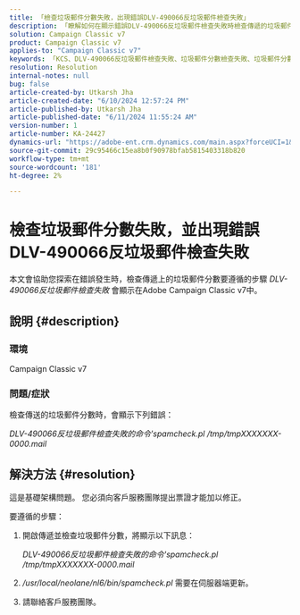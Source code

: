 ```yaml
---
title: 「檢查垃圾郵件分數失敗，出現錯誤DLV-490066反垃圾郵件檢查失敗」
description: 「瞭解如何在顯示錯誤DLV-490066反垃圾郵件檢查失敗時檢查傳遞的垃圾郵件分數。」
solution: Campaign Classic v7
product: Campaign Classic v7
applies-to: "Campaign Classic v7"
keywords: 「KCS、DLV-490066反垃圾郵件檢查失敗、垃圾郵件分數檢查失敗、垃圾郵件分數」
resolution: Resolution
internal-notes: null
bug: false
article-created-by: Utkarsh Jha
article-created-date: "6/10/2024 12:57:24 PM"
article-published-by: Utkarsh Jha
article-published-date: "6/11/2024 11:55:24 AM"
version-number: 1
article-number: KA-24427
dynamics-url: "https://adobe-ent.crm.dynamics.com/main.aspx?forceUCI=1&pagetype=entityrecord&etn=knowledgearticle&id=e7a2b5fa-2827-ef11-840a-002248084fbb"
source-git-commit: 29c95466c15ea8b0f90978bfab5815403318b820
workflow-type: tm+mt
source-wordcount: '181'
ht-degree: 2%

---
```


# 檢查垃圾郵件分數失敗，並出現錯誤DLV-490066反垃圾郵件檢查失敗


本文會協助您探索在錯誤發生時，檢查傳遞上的垃圾郵件分數要遵循的步驟 *DLV-490066反垃圾郵件檢查失敗* 會顯示在Adobe Campaign Classic v7中。

## 說明 {#description}


### 環境 

Campaign Classic v7

### 問題/症狀

檢查傳送的垃圾郵件分數時，會顯示下列錯誤：

*DLV-490066反垃圾郵件檢查失敗的命令&#39;spamcheck.pl /tmp/tmpXXXXXXX-0000.mail*


## 解決方法 {#resolution}


這是基礎架構問題。 您必須向客戶服務團隊提出票證才能加以修正。

要遵循的步驟：

1. 開啟傳遞並檢查垃圾郵件分數，將顯示以下訊息：

   *DLV-490066反垃圾郵件檢查失敗的命令&#39;spamcheck.pl /tmp/tmpXXXXXXX-0000.mail*
2. */usr/local/neolane/nl6/bin/spamcheck.pl* 需要在伺服器端更新。
3. 請聯絡客戶服務團隊。

